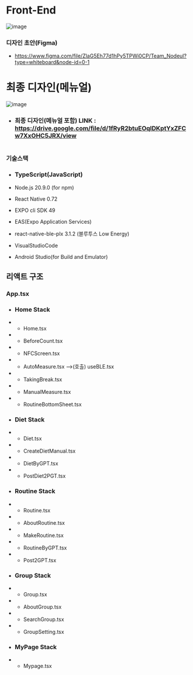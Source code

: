 # Front-End
![image](https://github.com/TeamNodeul/FE/assets/69042677/1740d784-6d22-4ef5-bf1a-c278176f68e5)

### 디자인 초안(Figma)
- https://www.figma.com/file/ZlaG5Eh77d1hPy5TPWi0CP/Team_Nodeul?type=whiteboard&node-id=0-1

# 최종 디자인(메뉴얼)
![image](https://github.com/TeamNodeul/FE/assets/69042677/ec1eaaa3-e000-4d47-b250-e6a095ce0e52)
- ### 최종 디자인(메뉴얼 포함) LINK : https://drive.google.com/file/d/1fRyR2btuEOqlDKptYxZFCw7XxOHC5JRX/view
#
### 기술스택
- ### TypeScript(JavaScript)
- Node.js 20.9.0 (for npm)

- React Native 0.72
- EXPO cli SDK 49
- EAS(Expo Application Services)
- react-native-ble-plx 3.1.2 (블루투스 Low Energy)
- VisualStudioCode
- Android Studio(for Build and Emulator)





## 리액트 구조
### App.tsx
- ### Home Stack
- - Home.tsx
- - BeforeCount.tsx
- - NFCScreen.tsx
- - AutoMeasure.tsx  -->(호출) useBLE.tsx
- - TakingBreak.tsx
- - ManualMeasure.tsx
- - RoutineBottomSheet.tsx
- ### Diet Stack
- - Diet.tsx
- - CreateDietManual.tsx
- - DietByGPT.tsx
- - PostDiet2PGT.tsx
- ### Routine Stack
- - Routine.tsx
- - AboutRoutine.tsx
- - MakeRoutine.tsx
- - RoutineByGPT.tsx
- - Post2GPT.tsx
- ### Group Stack
- - Group.tsx
- - AboutGroup.tsx
- - SearchGroup.tsx
- - GroupSetting.tsx
- ### MyPage Stack
- - Mypage.tsx
